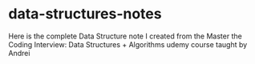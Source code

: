 # data-structures-notes
Here is the complete Data Structure note I created from the Master the Coding Interview: Data Structures + Algorithms udemy course taught by Andrei
